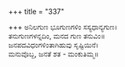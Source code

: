 +++
title = "337"

+++
ಅನಿಲಗುಣ ಭೂಗುಣಗಳಿಂ ಸಸ್ಯಧಾನ್ಯಗುಣ।  
ತನುಗುಣಗಳನ್ನದಿಂ, ಮನದ ಗುಣ ತನುವಿಂ॥  
ಜನಪದವಿಧಂಗಳಿಂತಾಗಿಹುವು ಸೃಷ್ಟಿಯಿನೆ।  
ಮನುವೊಬ್ಬ, ಜನತೆ ಶತ - ಮಂಕುತಿಮ್ಮ॥  
